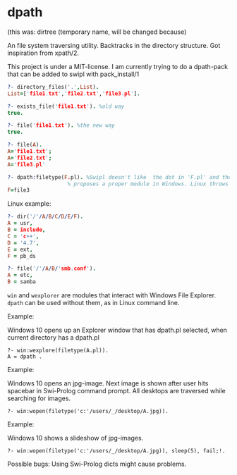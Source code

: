 # dpath 
(this was: dirtree (temporary name, will be changed because)

An file system traversing utility. Backtracks in the directory structure. Got inspiration from xpath/2.

This project is under a MIT-license. 
I am currently trying to do a dpath-pack that can be added to swipl with pack_install/1 

``` prolog
?- directory_files('.',List).
List=['file1.txt','file2.txt','file3.pl'].
```

``` prolog
?- exists_file('file1.txt'). %old way
true.
```

``` prolog
?- file('file1.txt'). %the new way
true.
```

``` prolog
?- file(A).
A='file1.txt';
A='file2.txt';
A='file3.pl'
```

``` prolog
?- dpath:filetype(F.pl). %Swipl doesn't like  the dot in 'F.pl' and the Do What I Mean 
                   % proposes a proper module in Windows. Linux throws a error
F=file3
```

Linux example:
``` prolog
?- dir('/'/A/B/C/D/E/F).
A = usr,
B = include,
C = 'c++',
D = '4.7',
E = ext,
F = pb_ds
```

``` prolog
?- file('/'/A/B/'smb.conf').
A = etc,
B = samba 
```

`win` and `wexplorer` are modules that interact with Windows File Explorer. 
`dpath` can be used without them, as in Linux command line.

Example: 

Windows 10 opens up an Explorer window that has dpath.pl selected, when current
directory has a dpath.pl
```
?- win:wexplore(filetype(A.pl)).
A = dpath .
``` 

Example:

Windows 10 opens an jpg-image.  Next image is shown after user hits spacebar in Swi-Prolog command prompt. 
All desktops are traversed while searching for images. 
```
?- win:wopen(filetype('c:'/users/_/desktop/A.jpg)).
```

Example:

Windows 10 shows a slideshow of jpg-images.  
```
?- win:wopen(filetype('c:'/users/_/desktop/A.jpg)), sleep(5), fail;!.
```

Possible bugs: Using Swi-Prolog dicts might cause problems.
